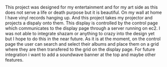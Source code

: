 This project was designed for my entertainment and for my art side as this does not serve a life or death purpose but it is beautiful. On my wall at home I have vinyl records hanging up. And this project takes my projector and projects a dispaly onto them. This display is controlled by the control page which communicates to the display page through a server running on ec2. I was not able to integrate shazam or anything to crazy into the design yet but I hope to do this in the near future. As it is at the moment, on the control page the user can search and select their albums and place them on a grid where they are then transfered to the grid on the display page. For future integration i want to add a soundwave banner at the top and maybe other features. 